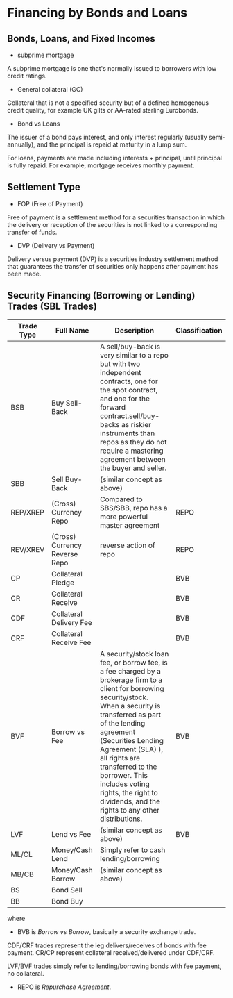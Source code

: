 # Financing by Bonds and Loans

## Bonds, Loans, and Fixed Incomes

* subprime mortgage

A subprime mortgage is one that's normally issued to borrowers with low credit ratings.

* General collateral (GC)

Collateral that is not a specified security but of a defined
homogenous credit quality, for example UK gilts or AA-rated
sterling Eurobonds.

* Bond vs Loans

The issuer of a bond pays interest, and only interest regularly (usually semi-annually), and the principal is repaid at maturity in a lump sum.

For loans, payments are made including interests + principal, until principal is fully repaid. For example, mortgage receives monthly payment.

## Settlement Type

* FOP (Free of Payment)

Free of payment is a settlement method for a securities transaction in which the delivery or reception of the securities is not linked to a corresponding transfer of funds.

* DVP (Delivery vs Payment)

Delivery versus payment (DVP) is a securities industry settlement method that guarantees the transfer of securities only happens after payment has been made.

## Security Financing (Borrowing or Lending) Trades (SBL Trades)

|Trade Type|Full Name|Description|Classification|
|-|-|-|-|
|BSB|Buy Sell-Back|A sell/buy-back is very similar to a repo but with two independent contracts, one for the spot contract, and one for the forward contract.sell/buy-backs as riskier instruments than repos as they do not require a mastering agreement between the buyer and seller.||
|SBB|Sell Buy-Back|(similar concept as above)||
|REP/XREP|(Cross) Currency Repo|Compared to SBS/SBB, repo has a more powerful master agreement|REPO|
|REV/XREV|(Cross) Currency Reverse Repo|reverse action of repo|REPO|
|CP|Collateral Pledge||BVB|
|CR|Collateral Receive||BVB|
|CDF|Collateral Delivery Fee||BVB|
|CRF|Collateral Receive Fee||BVB|
|BVF|Borrow vs Fee|A security/stock loan fee, or borrow fee, is a fee charged by a brokerage firm to a client for borrowing security/stock. When a security is transferred as part of the lending agreement (Securities Lending Agreement (SLA) ), all rights are transferred to the borrower. This includes voting rights, the right to dividends, and the rights to any other distributions.|BVB|
|LVF|Lend vs Fee|(similar concept as above)|BVB|
|ML/CL|Money/Cash Lend|Simply refer to cash lending/borrowing||
|MB/CB|Money/Cash Borrow|(similar concept as above)||
|BS|Bond Sell|||
|BB|Bond Buy|||

where 

* BVB is *Borrow vs Borrow*, basically a security exchange trade.

CDF/CRF trades represent the leg delivers/receives of bonds with fee payment.
CR/CP represent collateral received/delivered under CDF/CRF.

LVF/BVF trades simply refer to lending/borrowing bonds with fee payment, no collateral.

* REPO is *Repurchase Agreement*.